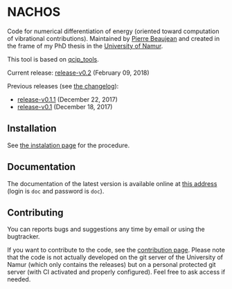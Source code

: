 # NACHOS

Code for numerical differentiation of energy (oriented toward computation of vibrational contributions).
Maintained by [Pierre Beaujean](pierre.beaujean@unamur.be) and created in the frame of my PhD thesis in the [University of Namur](https://www.unamur.be).

This tool is based on [qcip_tools](https://gitlab.unamur.be/chimie/lct/qcip_tools).

<!-- STABLE: -->
Current release: [release-v0.2](https://gitlab.unamur.be/chimie/lct/nachos/tree/release-v0.2) (February 09, 2018)

Previous releases (see [the changelog](./CHANGELOG.md)):
<!-- PREVIOUS: -->
+  [release-v0.1.1](https://gitlab.unamur.be/pierre.beaujean/nachos/tree/release-v0.1.1) (December 22, 2017)
+  [release-v0.1](https://gitlab.unamur.be/chimie/lct/nachos/tree/release-v0.1) (December 18, 2017)


## Installation

See [the instalation page](http://perso.unamur.be/~pbeaujea/nachos/html/install.html) for the procedure.

## Documentation

The documentation of the latest version is available online at [this address](http://perso.unamur.be/~pbeaujea/nachos/html/)  (login is `doc` and password is `doc`).

## Contributing

You can reports bugs and suggestions any time by email or using the bugtracker.

If you want to contribute to the code, see the [contribution page](./documentation/source/contributing.rst). 
Please note that the code is not actually developed on the git server of the University of Namur (which only contains the releases) but on a personal protected git server (with CI activated and properly configured). 
Feel free to ask access if needed.

